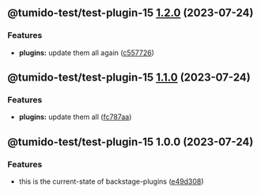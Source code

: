 ## @tumido-test/test-plugin-15 [1.2.0](https://github.com/tumido/test-npm-publish-migration-2/compare/@tumido-test/test-plugin-15@1.1.0...@tumido-test/test-plugin-15@1.2.0) (2023-07-24)


### Features

* **plugins:** update them all again ([c557726](https://github.com/tumido/test-npm-publish-migration-2/commit/c557726d5b75cf345fcf50f45e6a6281a2909f5a))

## @tumido-test/test-plugin-15 [1.1.0](https://github.com/tumido/test-npm-publish-migration-2/compare/@tumido-test/test-plugin-15@1.0.0...@tumido-test/test-plugin-15@1.1.0) (2023-07-24)


### Features

* **plugins:** update them all ([fc787aa](https://github.com/tumido/test-npm-publish-migration-2/commit/fc787aa160288a524e2bb06d5c1ab3c72f8e0774))

## @tumido-test/test-plugin-15 1.0.0 (2023-07-24)


### Features

* this is the current-state of backstage-plugins ([e49d308](https://github.com/tumido/test-npm-publish-migration-2/commit/e49d30830fa11898df24d879c21c82fd624df7ba))
